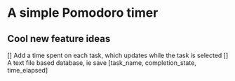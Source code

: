 # A simple Pomodoro timer


## Cool new feature ideas
[] Add a time spent on each task, which updates while the task is selected
[] A text file based database, ie save [task_name, completion_state, time_elapsed]
